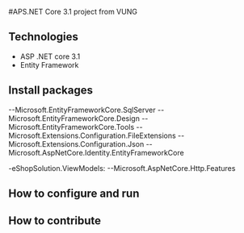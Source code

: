 #APS.NET Core 3.1 project from VUNG
## Technologies
- ASP .NET core 3.1
- Entity Framework
## Install packages
--Microsoft.EntityFrameworkCore.SqlServer
--Microsoft.EntityFrameworkCore.Design
--Microsoft.EntityFrameworkCore.Tools
--Microsoft.Extensions.Configuration.FileExtensions
--Microsoft.Extensions.Configuration.Json
--Microsoft.AspNetCore.Identity.EntityFrameworkCore

-eShopSolution.ViewModels:
--Microsoft.AspNetCore.Http.Features
## How to configure and run
## How to contribute